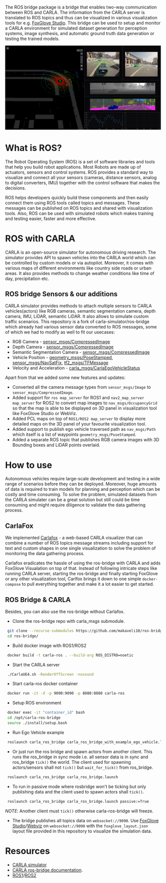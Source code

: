 The ROS bridge package is a bridge that enables two-way communication between ROS and CARLA. The information from the CARLA server is translated to ROS topics and thus can be visualized in various visualization tools for e.g. [FoxGlove Studio](https://github.com/foxglove/studio). This bridge can be used to setup and monitor a CARLA environment for simulated dataset generation for perception systems, image synthesis, and automatic ground truth data generation or testing the trained models.

<img src="docs/images/demo1.png" width="800"/>


# What is ROS?
The Robot Operating System (ROS) is a set of software libraries and tools that help you build robot applications. Most Robots are made up of actuators, sensors and control systems. ROS provides a standard way to visualize and connect all your sensors (cameras, distance sensors, analog to digital converters, IMU) together with the control software that makes the decisions.

ROS helps developers quickly build these components and then easily connect them using ROS tools called topics and messages. These messages can be published on ROS topics and shared with visualization tools. Also, ROS can be used with simulated robots which makes training and testing easier, faster and more effective.


# ROS with CARLA
CARLA is an open-source simulator for autonomous driving research. The simulator provides API to spawn vehicles into the CARLA world which can be controlled by custom models or via autopilot. Moreover, it comes with various maps of different environments like country side roads or urban areas. It also provides methods to change weather conditions like time of day, precipitation etc.

## ROS bridge Sensors & our additions
CARLA simulator provides methods to attach multiple sensors to CARLA vehicles(actors) like RGB cameras, semantic segmentation camera, depth camera, IMU, LiDAR, semantic LiDAR. It also allows to simulate custom traffic scenarios.
This repository is a fork of carla-simulator/ros-bridge which already had various sensor data converted to ROS messages, some of which we had to modify as well to fit our usecases:

- RGB Camera - [sensor_msgs/CompressedImage](https://docs.ros.org/en/api/sensor_msgs/html/msg/CompressedImage.html)
- Depth Camera - [sensor_msgs/CompressedImage](https://docs.ros.org/en/api/sensor_msgs/html/msg/CompressedImage.html)
- Semantic Segmentation Camera - [sensor_msgs/CompressedImage](https://docs.ros.org/en/api/sensor_msgs/html/msg/CompressedImage.html)
- Vehicle Position - [geometry_msgs/PoseStamped](http://docs.ros.org/en/noetic/api/geometry_msgs/html/msg/PoseStamped.html), [sensor_msgs/NavSatFix](https://docs.ros.org/en/api/sensor_msgs/html/msg/NavSatFix.html), [tf2_msgs/TFMessage](http://docs.ros.org/en/noetic/api/tf2_msgs/html/msg/TFMessage.html)
- Velocity and Acceleration - [carla_msgs/CarlaEgoVehicleStatus](https://github.com/carla-simulator/ros-carla-msgs/blob/master/msg/CarlaEgoVehicleStatus.msg)

Apart from that we added some new features and updates:
- Converted all the camera message types from ```sensor_msgs/Image``` to ```sensor_msgs/CompressedImage```.
- Added support for ```ros map_server``` for ROS1 and ```nav2_map_server map_server``` for ROS2 to convert map images to ```nav_msgs/OccupancyGrid``` so that the map is able to be displayed on 3D panel in visualization tool like FoxGlove Studio or WebViz.
- Added PCL maps on top of ```ROS1/ROS2 map_server``` to display more detailed maps on the 3D panel of your favourite visualization tool.
- Added support to publish ego vehicle traversed path as ```nav_msgs/Path``` which itself is a list of waypoints ```geometry_msgs/PoseStamped```.
- Added a separate ROS topic that publishes RGB camera images with 3D Bounding boxes and LiDAR points overlaid.


# How to use
Autonomous vehicles require large-scale development and testing in a wide range of scenarios before they can be deployed. Moreover, huge amounts of data is required to train models for planning and perception which can be costly and time consuming. To solve the problem, simulated datasets from the CARLA simulater can be a great solution but still could be time consuming and might require diligence to validate the data gathering process.

## CarlaFox
We implemented [Carlafox](https://github.com/jpc/carlafox) - a web-based CARLA visualizer that can combine a number of ROS topics message streams including support for text and custom shapes in one single visualization to solve the problem of monitoring the data gathering process.

Carlafox eradicates the hassle of using the ros-bridge with CARLA and adds FoxGlove Visualation on top of that. Instead of following intricate steps like running CARLA server, starting the ros-bridge and finally starting FoxGlove or any other visualization tool, Carlfox brings it down to one simple ```docker-compose``` to pull everything together and make it a lot easier to get started.

## ROS Bridge & CARLA
Besides, you can also use the ros-bridge without Carlafox. 
- Clone the ros-bridge repo with carla_msgs submodule.
```bash
 git clone --recurse-submodules https://github.com/makaveli10/ros-bridge.git
 cd ros-bridge/
```

- Build docker image with ROS1/ROS2
```bash
 docker build -t carla-ros . --build-arg ROS_DISTRO=noetic
```

- Start the CARLA server
```bash
 ./CarlaUE4.sh -RenderOffScreen -nosound 
```

- Start carla-ros docker container
```bash
 docker run -it -d -p 9090:9090 -p 8080:8080 carla-ros
```

- Setup ROS environment
```bash
 docker exec -it "container_id" bash
 cd /opt/carla-ros-bridge
 source ./install/setup.bash
```

- Run Ego Vehicle example
```bash
 roslaunch carla_ros_bridge carla_ros_bridge_with_example_ego_vehicle.launch
```

- Or just run the ros bridge and spawn actors from another client. This runs the ros_bridge in sync mode i.e. all sensor data is in sync and ros_bridge ```tick()``` the world. The client used for spawning actors/sensors shall not ```tick()``` but ```wait_for_tick()``` from ros_bridge.
```bash
 roslaunch carla_ros_bridge carla_ros_bridge.launch
```

- To run in passive mode where rosbridge won't be ticking but only publishing data and the client used to spawn actors shall ```tick()```.
```bash
 roslaunch carla_ros_bridge carla_ros_bridge.launch passive:=True
```
*NOTE*: Another client must ```tick()``` otherwise carla-ros-bridge will freeze.

- The bridge publishes all topics data on ```websocket://9090```. Use [FoxGlove Studio](https://github.com/foxglove/studio)/[Webviz](https://github.com/cruise-automation/webviz) on ```websocket://9090``` with the ```foxglove_layout.json``` layout file provided in this repository to visualize the simulation data.


# Resources
- [CARLA simulator](https://carla.readthedocs.io/en/latest/)
- [CARLA ros-bridge documentation](https://carla.readthedocs.io/projects/ros-bridge/en/latest/).
- [ROS1](http://wiki.ros.org/noetic)/[ROS2](http://docs.ros.org/en/foxy/)
